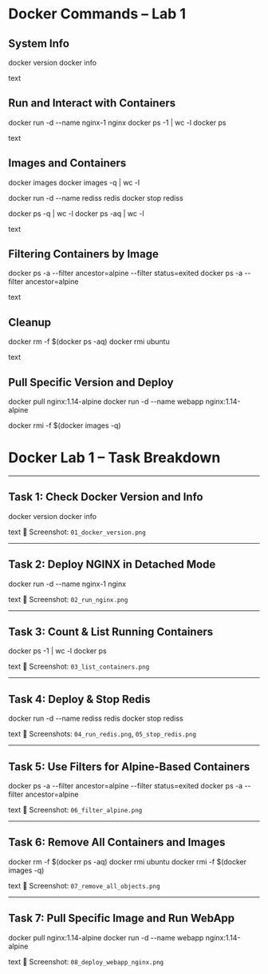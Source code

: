 # Docker Commands – Lab 1

## System Info

docker version
docker info

text

## Run and Interact with Containers

docker run -d --name nginx-1 nginx
docker ps -1 | wc -l
docker ps

text

## Images and Containers

docker images
docker images -q | wc -l

docker run -d --name rediss redis
docker stop rediss

docker ps -q | wc -l
docker ps -aq | wc -l

text

## Filtering Containers by Image

docker ps -a --filter ancestor=alpine --filter status=exited
docker ps -a --filter ancestor=alpine

text

## Cleanup

docker rm -f $(docker ps -aq)
docker rmi ubuntu

text

## Pull Specific Version and Deploy

docker pull nginx:1.14-alpine
docker run -d --name webapp nginx:1.14-alpine

docker rmi -f $(docker images -q)

# Docker Lab 1 – Task Breakdown

---

## Task 1: Check Docker Version and Info

docker version
docker info

text
📸 Screenshot: `01_docker_version.png`

---

## Task 2: Deploy NGINX in Detached Mode

docker run -d --name nginx-1 nginx

text
📸 Screenshot: `02_run_nginx.png`

---

## Task 3: Count & List Running Containers

docker ps -1 | wc -l
docker ps

text
📸 Screenshot: `03_list_containers.png`

---

## Task 4: Deploy & Stop Redis

docker run -d --name rediss redis
docker stop rediss

text
📸 Screenshots: `04_run_redis.png`, `05_stop_redis.png`

---

## Task 5: Use Filters for Alpine-Based Containers

docker ps -a --filter ancestor=alpine --filter status=exited
docker ps -a --filter ancestor=alpine

text
📸 Screenshot: `06_filter_alpine.png`

---

## Task 6: Remove All Containers and Images

docker rm -f $(docker ps -aq)
docker rmi ubuntu
docker rmi -f $(docker images -q)

text
📸 Screenshot: `07_remove_all_objects.png`

---

## Task 7: Pull Specific Image and Run WebApp

docker pull nginx:1.14-alpine
docker run -d --name webapp nginx:1.14-alpine

text
📸 Screenshot: `08_deploy_webapp_nginx.png`